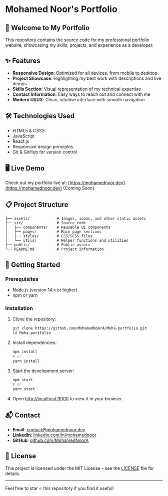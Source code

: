 # Mohamed Noor's Portfolio

## 👋 Welcome to My Portfolio

This repository contains the source code for my professional portfolio website, showcasing my skills, projects, and experience as a developer.

## ✨ Features

- **Responsive Design**: Optimized for all devices, from mobile to desktop
- **Project Showcase**: Highlighting my best work with descriptions and live demos
- **Skills Section**: Visual representation of my technical expertise
- **Contact Information**: Easy ways to reach out and connect with me
- **Modern UI/UX**: Clean, intuitive interface with smooth navigation

## 🛠️ Technologies Used

- HTML5 & CSS3
- JavaScript
- React.js
- Responsive design principles
- Git & GitHub for version control

## 🖥️ Live Demo

Check out my portfolio live at: [https://mohamednoor.dev](https://mohamednoor.dev) (Coming Soon)

## 📋 Project Structure

```
├── assets/            # Images, icons, and other static assets
├── src/               # Source code
│   ├── components/    # Reusable UI components
│   ├── pages/         # Main page sections
│   ├── styles/        # CSS/SCSS files
│   └── utils/         # Helper functions and utilities
├── public/            # Public assets
└── README.md          # Project information
```

## 🚀 Getting Started

### Prerequisites

- Node.js (version 14.x or higher)
- npm or yarn

### Installation

1. Clone the repository:
   ```bash
   git clone https://github.com/MohamedNoorA/Moha-portfolio.git
   cd Moha-portfolio
   ```

2. Install dependencies:
   ```bash
   npm install
   # or
   yarn install
   ```

3. Start the development server:
   ```bash
   npm start
   # or
   yarn start
   ```

4. Open [http://localhost:3000](http://localhost:3000) to view it in your browser.

## 📬 Contact

- **Email**: [contact@mohamednoor.dev](mailto:contact@mohamednoor.dev)
- **LinkedIn**: [linkedin.com/in/mohamednoor](https://linkedin.com/in/mohamednoor)
- **GitHub**: [github.com/MohamedNoorA](https://github.com/MohamedNoorA)

## 📄 License

This project is licensed under the MIT License - see the [LICENSE](LICENSE) file for details.

---

Feel free to star ⭐ this repository if you find it useful!
